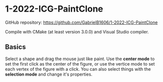 # 1-2022-ICG-PaintClone

GitHub repository: https://github.com/GabrielB1606/1-2022-ICG-PaintClone

Compile with CMake (at least version 3.0.0) and Visual Studio compiler.

## Basics
Select a shape and drag the mouse just like paint.
Use the **center mode** to set the first click as the center of the figure, or use the vertice mode to set each vertex of the figure with a click.
You can also select things with the **selection mode** and change it's properties.
